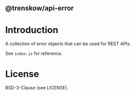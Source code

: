 @trenskow/api-error
----

# Introduction

A collection of error objects that can be used for REST APIs.

See `index.js` for reference.

# License

BSD-3-Clause (see LICENSE).
